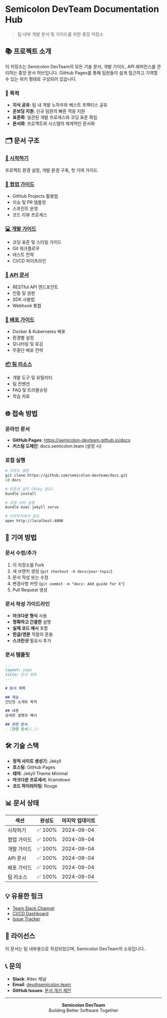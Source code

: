 # Semicolon DevTeam Documentation Hub

> 팀 내부 개발 문서 및 가이드를 위한 중앙 저장소

## 📚 프로젝트 소개

이 저장소는 Semicolon DevTeam의 모든 기술 문서, 개발 가이드, API 레퍼런스를 관리하는 중앙 문서 허브입니다. GitHub Pages를 통해 팀원들이 쉽게 접근하고 기여할 수 있는 위키 형태로 구성되어 있습니다.

### 🎯 목적

- **지식 공유**: 팀 내 개발 노하우와 베스트 프랙티스 공유
- **온보딩 지원**: 신규 팀원의 빠른 적응 지원
- **표준화**: 일관된 개발 프로세스와 코딩 표준 확립
- **문서화**: 프로젝트와 시스템의 체계적인 문서화

## 🗂️ 문서 구조

### [🚀 시작하기](/docs/getting-started/)
프로젝트 환경 설정, 개발 환경 구축, 첫 기여 가이드

### [🤝 협업 가이드](/docs/collaboration/)
- GitHub Projects 활용법
- 이슈 및 PR 템플릿
- 스프린트 운영
- 코드 리뷰 프로세스


### [💻 개발 가이드](/docs/development/)
- 코딩 표준 및 스타일 가이드
- Git 워크플로우
- 테스트 전략
- CI/CD 파이프라인

### [📡 API 문서](/docs/api/)
- RESTful API 엔드포인트
- 인증 및 권한
- SDK 사용법
- Webhook 통합

### [🚢 배포 가이드](/docs/deployment/)
- Docker & Kubernetes 배포
- 환경별 설정
- 모니터링 및 로깅
- 무중단 배포 전략

### [📦 팀 리소스](/docs/resources/)
- 개발 도구 및 유틸리티
- 팀 컨벤션
- FAQ 및 트러블슈팅
- 학습 자료

## 🌐 접속 방법

### 온라인 문서
- **GitHub Pages**: https://semicolon-devteam.github.io/docs
- **커스텀 도메인**: docs.semicolon.team (설정 시)

### 로컬 실행
```bash
# 저장소 클론
git clone https://github.com/semicolon-devteam/docs.git
cd docs

# 의존성 설치 (Ruby 필요)
bundle install

# 로컬 서버 실행
bundle exec jekyll serve

# 브라우저에서 접속
open http://localhost:4000
```

## 🤝 기여 방법

### 문서 수정/추가
1. 이 저장소를 Fork
2. 새 브랜치 생성 (`git checkout -b docs/your-topic`)
3. 문서 작성 또는 수정
4. 변경사항 커밋 (`git commit -m "docs: Add guide for X"`)
5. Pull Request 생성

### 문서 작성 가이드라인
- **마크다운 형식** 사용
- **명확하고 간결한** 설명
- **실제 코드 예시** 포함
- **한글/영문** 적절히 혼용
- **스크린샷** 필요시 추가

### 문서 템플릿
```markdown
---
layout: page
title: 문서 제목
---

# 문서 제목

## 개요
간단한 소개와 목적

## 내용
상세한 설명과 예시

## 관련 문서
- [관련 문서](./)
```

## 🛠️ 기술 스택

- **정적 사이트 생성기**: Jekyll
- **호스팅**: GitHub Pages
- **테마**: Jekyll Theme Minimal
- **마크다운 프로세서**: Kramdown
- **코드 하이라이팅**: Rouge

## 📊 문서 상태

| 섹션 | 완성도 | 마지막 업데이트 |
|-----|--------|--------------|
| 시작하기 | ✅ 100% | 2024-09-04 |
| 협업 가이드 | ✅ 100% | 2024-09-04 |
| 개발 가이드 | ✅ 100% | 2024-09-04 |
| API 문서 | ✅ 100% | 2024-09-04 |
| 배포 가이드 | ✅ 100% | 2024-09-04 |
| 팀 리소스 | ✅ 100% | 2024-09-04 |

## 💡 유용한 링크

- [Team Slack Channel](https://semicolon-team.slack.com)
- [CI/CD Dashboard](https://ci.semicolon.team)
- [Issue Tracker](https://github.com/semicolon-devteam/docs/issues)

## 📝 라이선스

이 문서는 팀 내부용으로 작성되었으며, Semicolon DevTeam의 소유입니다.

## 📞 문의

- **Slack**: #dev 채널
- **Email**: dev@semicolon.team
- **GitHub Issues**: [문서 개선 제안](https://github.com/semicolon-devteam/docs/issues)

---

<div align="center">
  <strong>Semicolon DevTeam</strong><br>
  Building Better Software Together
</div>